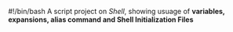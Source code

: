 #!/bin/bash
A script project on *Shell*, showing usuage of **variables, expansions, alias command and Shell Initialization Files**
